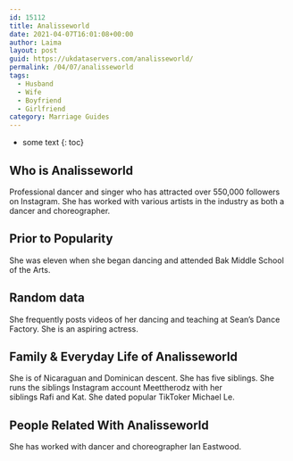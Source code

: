```yaml
---
id: 15112
title: Analisseworld
date: 2021-04-07T16:01:08+00:00
author: Laima
layout: post
guid: https://ukdataservers.com/analisseworld/
permalink: /04/07/analisseworld
tags:
  - Husband
  - Wife
  - Boyfriend
  - Girlfriend
category: Marriage Guides
---
```


* some text
{: toc}


## Who is Analisseworld
                  
                  
                  
Professional dancer and singer who has attracted over 550,000 followers on Instagram. She has worked with various artists in the industry as both a dancer and choreographer. 
                  
              
            
              
            
                
                
                
## Prior to Popularity
                  
                  
                  
She was eleven when she began dancing and attended Bak Middle School of the Arts.
                  
              
            
              
            
                
                
                
## Random data
                  
                  
                  
She frequently posts videos of her dancing and teaching at Sean&#8217;s Dance Factory. She is an aspiring actress. 
                  
              
            
              
            
                
                
                
## Family & Everyday Life of Analisseworld
                  
                  
                  
She is of Nicaraguan and Dominican descent. She has five siblings. She runs the siblings Instagram account Meettherodz with her siblings Rafi and Kat. She dated popular TikToker Michael Le. 
                  
              
            
              
            
                
                
                
## People Related With Analisseworld
                  
                  
                  
She has worked with dancer and choreographer Ian Eastwood.
                  
              
            
              
            
                
              
            
              
              
            
            
              
            
          
          
          